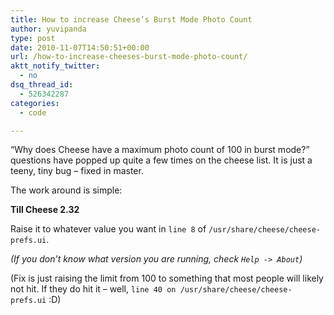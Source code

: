 ```yaml
---
title: How to increase Cheese’s Burst Mode Photo Count
author: yuvipanda
type: post
date: 2010-11-07T14:50:51+00:00
url: /how-to-increase-cheeses-burst-mode-photo-count/
aktt_notify_twitter:
  - no
dsq_thread_id:
  - 526342287
categories:
  - code

---
```

&#8220;Why does Cheese have a maximum photo count of 100 in burst mode?&#8221; questions have popped up quite a few times on the cheese list. It is just a teeny, tiny bug &#8211; fixed in master.

The work around is simple: 

**Till Cheese 2.32** 

Raise it to whatever value you want in `line 8` of `/usr/share/cheese/cheese-prefs.ui`. 

_(If you don&#8217;t know what version you are running, check `Help -> About`)_

(Fix is just raising the limit from 100 to something that most people will likely not hit. If they do hit it &#8211; well, `line 40 on /usr/share/cheese/cheese-prefs.ui` :D)